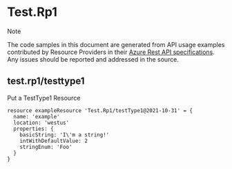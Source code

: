 # Test.Rp1
  
> [!NOTE]
> The code samples in this document are generated from API usage examples contributed by Resource Providers in their [Azure Rest API specifications](https://github.com/Azure/azure-rest-api-specs). Any issues should be reported and addressed in the source.


## test.rp1/testtype1

Put a TestType1 Resource
```bicep
resource exampleResource 'Test.Rp1/testType1@2021-10-31' = {
  name: 'example'
  location: 'westus'
  properties: {
    basicString: 'I\'m a string!'
    intWithDefaultValue: 2
    stringEnum: 'Foo'
  }
}
```
